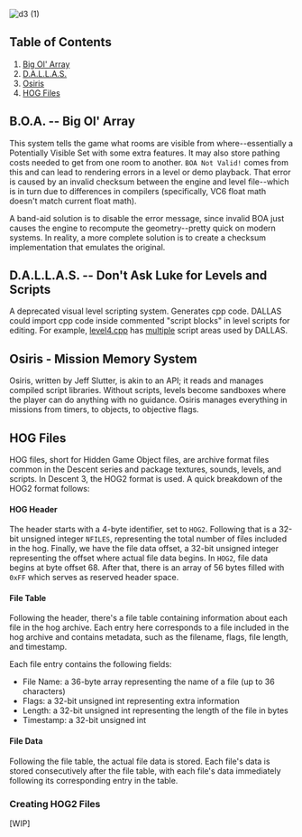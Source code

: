 ![d3 (1)](https://github.com/DescentDevelopers/Descent3/assets/47716344/8fa6bf0e-0ec0-4130-8fad-fa20bbd93a31)

## Table of Contents
1. [Big Ol' Array](https://github.com/DescentDevelopers/Descent3/wiki/Descent-3-Internals#boa----big-ol-array)
2. [D.A.L.L.A.S.](https://github.com/DescentDevelopers/Descent3/wiki/Descent-3-Internals#dallas----dont-ask-luke-for-levels-and-scripts)
3. [Osiris](https://github.com/DescentDevelopers/Descent3/wiki/Descent-3-Internals#osiris---mission-memory-system)
4. [HOG Files](https://github.com/DescentDevelopers/Descent3/wiki/Descent-3-Internals#hog-files)

## B.O.A. -- Big Ol' Array
This system tells the game what rooms are visible from where--essentially a Potentially Visible Set with some extra features. It may also store pathing costs needed to get from one room to another. `BOA Not Valid!` comes from this and can lead to rendering errors in a level or demo playback. That error is caused by an invalid checksum between the engine and level file--which is in turn due to differences in compilers (specifically, VC6 float math doesn't match current float math).

A band-aid solution is to disable the error message, since invalid BOA just causes the engine to recompute the geometry--pretty quick on modern systems. In reality, a more complete solution is to create a checksum implementation that emulates the original.

## D.A.L.L.A.S. -- Don't Ask Luke for Levels and Scripts
A deprecated visual level scripting system. Generates cpp code. DALLAS could import cpp code inside commented "script blocks" in level scripts for editing. For example, [level4.cpp](https://github.com/DescentDevelopers/Descent3/blob/main/scripts/level4.cpp#L411) has [multiple](https://github.com/DescentDevelopers/Descent3/blob/main/scripts/level4.cpp#L2128) script areas used by DALLAS.

## Osiris - Mission Memory System
Osiris, written by Jeff Slutter, is akin to an API; it reads and manages compiled script libraries. Without scripts, levels become sandboxes where the player can do anything with no guidance. Osiris manages everything in missions from timers, to objects, to objective flags.

## HOG Files
HOG files, short for Hidden Game Object files, are archive format files common in the Descent series and package textures, sounds, levels, and scripts. In Descent 3, the HOG2 format is used. A quick breakdown of the HOG2 format follows:

#### HOG Header
The header starts with a 4-byte identifier, set to `HOG2`. Following that is a 32-bit unsigned integer `NFILES`, representing the total number of files included in the hog. Finally, we have the file data offset, a 32-bit unsigned integer representing the offset where actual file data begins. In `HOG2`, file data begins at byte offset 68. After that, there is an array of 56 bytes filled with `0xFF` which serves as reserved header space.

#### File Table
Following the header, there's a file table containing information about each file in the hog archive. Each entry here corresponds to a file included in the hog archive and contains metadata, such as the filename, flags, file length, and timestamp.

Each file entry contains the following fields:

- File Name: a 36-byte array representing the name of a file (up to 36 characters)
- Flags: a 32-bit unsigned int representing extra information
- Length: a 32-bit unsigned int representing the length of the file in bytes
- Timestamp: a 32-bit unsigned int

#### File Data
Following the file table, the actual file data is stored. Each file's data is stored consecutively after the file table, with each file's data immediately following its corresponding entry in the table.

### Creating HOG2 Files
[WIP]